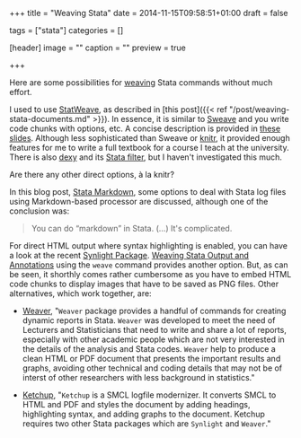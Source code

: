 +++
title = "Weaving Stata"
date = 2014-11-15T09:58:51+01:00
draft = false

tags = ["stata"]
categories = []

[header]
image = ""
caption = ""
preview = true

+++

Here are some possibilities for [weaving](http://goo.gl/mZ11) Stata commands without much effort.

I used to use [StatWeave](http://homepage.divms.uiowa.edu/~rlenth/StatWeave/), as described in [this post]({{< ref "/post/weaving-stata-documents.md" >}}). In essence, it is similar to [Sweave](http://www.statistik.lmu.de/~leisch/Sweave/) and you write code chunks with options, etc. A concise description is provided in <i class="fa fa-file-pdf-o fa-1x"></i> [these slides](http://www.stata.com/meeting/italy08/rising_2008.pdf). Although less sophisticated than Sweave or [knitr](http://yihui.name/knitr/), it provided enough features for me to write a full textbook for a course I teach at the university. There is also [dexy](http://www.dexy.it/) and its [Stata filter](http://www.dexy.it/ref/filters/stata.html), but I haven't investigated this much.

Are there any other direct options, à la knitr?

In this blog post, [Stata Markdown](http://hopstat.wordpress.com/2014/01/11/stata-markdown-2/), some options to deal with Stata log files using Markdown-based processor are discussed, although one of the conclusion was:

> You can do “markdown” in Stata. (...) It's complicated.

For direct HTML output where syntax highlighting is enabled, you can have a look at the recent [Synlight Package](http://www.haghish.com/statistics/stata-blog/reproducible-research/synlight.php). [Weaving Stata Output and Annotations](http://data.princeton.edu/wws509/stata/weave) using the `weave` command provides another option. But, as can be seen, it shorthly comes rather cumbersome as you have to embed HTML code chunks to display images that have to be saved as PNG files. Other alternatives, which work together, are:

- [Weaver](http://www.haghish.com/statistics/stata-blog/reproducible-research/weaver.php), "`Weaver` package provides a handful of commands for creating dynamic reports in Stata. `Weaver` was developed to meet the need of Lecturers and Statisticians that need to write and share a lot of reports, especially with other academic people which are not very interested in the details of the analysis and Stata codes. `Weaver` help to produce a clean HTML or PDF document that presents the important results and graphs, avoiding other technical and coding details that may not be of interst of other researchers with less background in statistics."
  
- [Ketchup](http://www.haghish.com/statistics/stata-blog/reproducible-research/ketchup.php), "`Ketchup` is a SMCL logfile modernizer. It converts SMCL to HTML and PDF and styles the document by adding headings, highlighting syntax, and adding graphs to the document. Ketchup requires two other Stata packages which are `Synlight` and `Weaver`."
